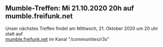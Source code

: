 ## Mumble-Treffen: Mi 21.10.2020 20h auf mumble.freifunk.net

Unser nächstes Treffen findet am Mittwoch, 21. Oktober 2020 um 20 uhr statt auf  
[mumble.freifunk.net](https://mumble.freifunk.net) 
im Kanal "/communities/r3s"

